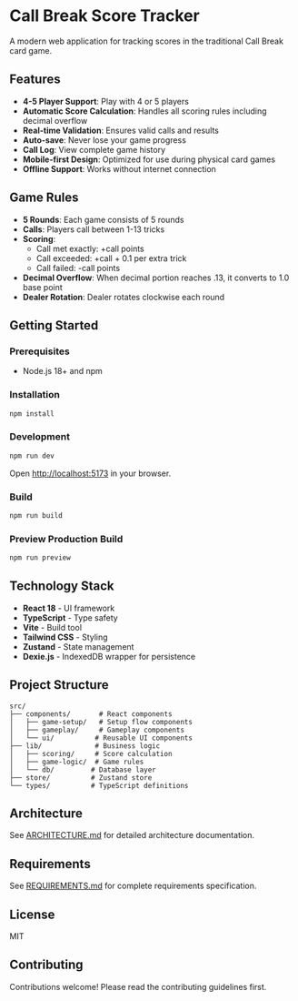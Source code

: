 # Call Break Score Tracker

A modern web application for tracking scores in the traditional Call Break card game.

## Features

- **4-5 Player Support**: Play with 4 or 5 players
- **Automatic Score Calculation**: Handles all scoring rules including decimal overflow
- **Real-time Validation**: Ensures valid calls and results
- **Auto-save**: Never lose your game progress
- **Call Log**: View complete game history
- **Mobile-first Design**: Optimized for use during physical card games
- **Offline Support**: Works without internet connection

## Game Rules

- **5 Rounds**: Each game consists of 5 rounds
- **Calls**: Players call between 1-13 tricks
- **Scoring**:
  - Call met exactly: +call points
  - Call exceeded: +call + 0.1 per extra trick
  - Call failed: -call points
- **Decimal Overflow**: When decimal portion reaches .13, it converts to 1.0 base point
- **Dealer Rotation**: Dealer rotates clockwise each round

## Getting Started

### Prerequisites

- Node.js 18+ and npm

### Installation

```bash
npm install
```

### Development

```bash
npm run dev
```

Open [http://localhost:5173](http://localhost:5173) in your browser.

### Build

```bash
npm run build
```

### Preview Production Build

```bash
npm run preview
```

## Technology Stack

- **React 18** - UI framework
- **TypeScript** - Type safety
- **Vite** - Build tool
- **Tailwind CSS** - Styling
- **Zustand** - State management
- **Dexie.js** - IndexedDB wrapper for persistence

## Project Structure

```
src/
├── components/       # React components
│   ├── game-setup/   # Setup flow components
│   ├── gameplay/     # Gameplay components
│   └── ui/          # Reusable UI components
├── lib/             # Business logic
│   ├── scoring/     # Score calculation
│   ├── game-logic/  # Game rules
│   └── db/         # Database layer
├── store/          # Zustand store
└── types/          # TypeScript definitions
```

## Architecture

See [ARCHITECTURE.md](./ARCHITECTURE.md) for detailed architecture documentation.

## Requirements

See [REQUIREMENTS.md](./REQUIREMENTS.md) for complete requirements specification.

## License

MIT

## Contributing

Contributions welcome! Please read the contributing guidelines first.

